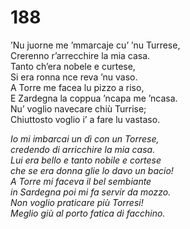 # 188

’Nu juorne me ’mmarcaje cu’ ’nu Turrese,    
Crerenno r’arrecchire la mia casa.  
Tanto ch’era nobele e curtese,  
Si era ronna nce reva ’nu vaso.  
A Torre me facea lu pizzo a riso,  
E Zardegna la coppua ’ncapa me ’ncasa.  
Nu’ voglio navecare chiù Turrise;  
Chiuttosto voglio i’ a fare lu vastaso.

*Io mi imbarcai un dì con un Torrese,  
credendo di arricchire la mia casa.  
Lui era bello e tanto nobile e cortese  
che se era donna glie lo davo un bacio!  
A Torre mi faceva il bel sembiante  
in Sardegna poi mi fa servir da mozzo.  
Non voglio praticare più Torresi!  
Meglio giù al porto fatica di facchino.*


